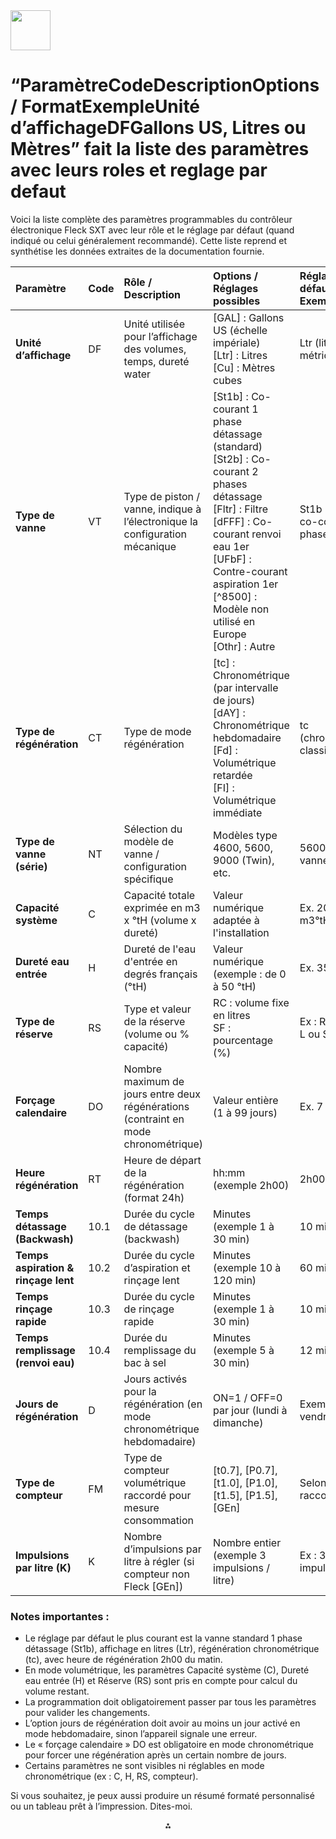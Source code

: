 <img src="https://r2cdn.perplexity.ai/pplx-full-logo-primary-dark%402x.png" style="height:64px;margin-right:32px"/>

# <q>ParamètreCodeDescriptionOptions / FormatExempleUnité d’affichageDFGallons US, Litres ou Mètres</q> fait la liste des paramètres avec leurs roles et reglage par defaut

Voici la liste complète des paramètres programmables du contrôleur électronique Fleck SXT avec leur rôle et le réglage par défaut (quand indiqué ou celui généralement recommandé). Cette liste reprend et synthétise les données extraites de la documentation fournie.


| Paramètre | Code | Rôle / Description | Options / Réglages possibles | Réglage par défaut / Exemple |
| :-- | :-- | :-- | :-- | :-- |
| **Unité d’affichage** | DF | Unité utilisée pour l’affichage des volumes, temps, dureté water | [GAL] : Gallons US (échelle impériale) <br>[Ltr] : Litres <br>[Cu] : Mètres cubes | Ltr (litres, métrique) |
| **Type de vanne** | VT | Type de piston / vanne, indique à l’électronique la configuration mécanique | [St1b] : Co-courant 1 phase détassage (standard)<br>[St2b] : Co-courant 2 phases détassage<br>[Fltr] : Filtre<br>[dFFF] : Co-courant renvoi eau 1er<br>[UFbF] : Contre-courant aspiration 1er<br>[^8500] : Modèle non utilisé en Europe<br>[Othr] : Autre | St1b (standard co-courant 1 phase) |
| **Type de régénération** | CT | Type de mode régénération | [tc] : Chronométrique (par intervalle de jours) <br>[dAY] : Chronométrique hebdomadaire <br>[Fd] : Volumétrique retardée <br>[FI] : Volumétrique immédiate | tc (chronométrique classique) |
| **Type de vanne (série)** | NT | Sélection du modèle de vanne / configuration spécifique | Modèles type 4600, 5600, 9000 (Twin), etc. | 5600 (exemple vanne standard) |
| **Capacité système** | C | Capacité totale exprimée en m3 x °tH (volume x dureté) | Valeur numérique adaptée à l'installation | Ex. 200 (200 m3°tH) |
| **Dureté eau entrée** | H | Dureté de l'eau d'entrée en degrés français (°tH) | Valeur numérique (exemple : de 0 à 50 °tH) | Ex. 35 °tH |
| **Type de réserve** | RS | Type et valeur de la réserve (volume ou % capacité) | RC : volume fixe en litres <br>SF : pourcentage (%) | Ex : RC = 1200 L ou SF = 15% |
| **Forçage calendaire** | DO | Nombre maximum de jours entre deux régénérations (contraint en mode chronométrique) | Valeur entière (1 à 99 jours) | Ex. 7 jours |
| **Heure régénération** | RT | Heure de départ de la régénération (format 24h) | hh:mm (exemple 2h00) | 2h00 |
| **Temps détassage (Backwash)** | 10.1 | Durée du cycle de détassage (backwash) | Minutes (exemple 1 à 30 min) | 10 min |
| **Temps aspiration \& rinçage lent** | 10.2 | Durée du cycle d’aspiration et rinçage lent | Minutes (exemple 10 à 120 min) | 60 min |
| **Temps rinçage rapide** | 10.3 | Durée du cycle de rinçage rapide | Minutes (exemple 1 à 30 min) | 10 min |
| **Temps remplissage (renvoi eau)** | 10.4 | Durée du remplissage du bac à sel | Minutes (exemple 5 à 30 min) | 12 min |
| **Jours de régénération** | D | Jours activés pour la régénération (en mode chronométrique hebdomadaire) | ON=1 / OFF=0 par jour (lundi à dimanche) | Exemple : Lundi, vendredi ON |
| **Type de compteur** | FM | Type de compteur volumétrique raccordé pour mesure consommation | [t0.7], [P0.7], [t1.0], [P1.0], [t1.5], [P1.5], [GEn] | Selon compteur raccordé |
| **Impulsions par litre (K)** | K | Nombre d’impulsions par litre à régler (si compteur non Fleck [GEn]) | Nombre entier (exemple 3 impulsions / litre) | Ex : 3 impulsions/litre |

### Notes importantes :

- Le réglage par défaut le plus courant est la vanne standard 1 phase détassage (St1b), affichage en litres (Ltr), régénération chronométrique (tc), avec heure de régénération 2h00 du matin.
- En mode volumétrique, les paramètres Capacité système (C), Dureté eau entrée (H) et Réserve (RS) sont pris en compte pour calcul du volume restant.
- La programmation doit obligatoirement passer par tous les paramètres pour valider les changements.
- L’option jours de régénération doit avoir au moins un jour activé en mode hebdomadaire, sinon l’appareil signale une erreur.
- Le « forçage calendaire » DO est obligatoire en mode chronométrique pour forcer une régénération après un certain nombre de jours.
- Certains paramètres ne sont visibles ni réglables en mode chronométrique (ex : C, H, RS, compteur).

Si vous souhaitez, je peux aussi produire un résumé formaté personnalisé ou un tableau prêt à l’impression. Dites-moi.

<div style="text-align: center">⁂</div>

[^1]: adoucisseur-top-cab-20-litres-fleck-5600-sxt-254.pdf

